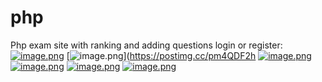 # php
Php exam site with ranking and adding questions
login or register:
[![image.png](https://i.postimg.cc/8c1Q2Jdg/image.png)](https://postimg.cc/tZmMPgmB)
[![image.png](https://i.postimg.cc/FKsPXy8Z/image.png)](https://postimg.cc/pm4QDF2h
[![image.png](https://i.postimg.cc/Wzr8wXq2/image.png)](https://postimg.cc/2LknzdxJ)
[![image.png](https://i.postimg.cc/WprwKYtV/image.png)](https://postimg.cc/4nfcH5z2)
[![image.png](https://i.postimg.cc/vTdfbMDs/image.png)](https://postimg.cc/S2DJfBWT)
[![image.png](https://i.postimg.cc/v8W5X1SH/image.png)](https://postimg.cc/kDgVg5mk)
